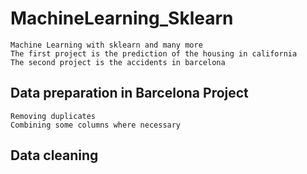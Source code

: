# MachineLearning_Sklearn
    Machine Learning with sklearn and many more
    The first project is the prediction of the housing in california
    The second project is the accidents in barcelona
    
## Data preparation in Barcelona Project
    Removing duplicates
    Combining some columns where necessary
    
## Data cleaning
